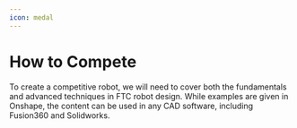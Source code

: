 ```yaml
---
icon: medal
---
```


# How to Compete

To create a competitive robot, we will need to cover both the fundamentals and advanced techniques in FTC robot design. While examples are given in Onshape, the content can be used in any CAD software, including Fusion360 and Solidworks.
